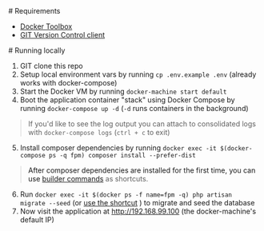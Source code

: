 <a name="requirements" />
# Requirements

* [Docker Toolbox](https://www.docker.com/products/docker-toolbox)
* [GIT Version Control client](https://git-scm.com/)

<a name="running-locally" />
# Running locally

1. GIT clone this repo
2. Setup local environment vars by running `cp .env.example .env` (already works with docker-compose)
3. Start the Docker VM by running `docker-machine start default` 
4. Boot the application container "stack" using Docker Compose by running `docker-compose up -d` (`-d` runs containers in the background)

> If you'd like to see the log output you can attach to consolidated logs with `docker-compose logs` (`ctrl + c` to exit)

5. Install composer dependencies by running `docker exec -it $(docker-compose ps -q fpm) composer install --prefer-dist`

> After composer dependencies are installed for the first time, you can use [builder commands](https://github.com/realpage/builder#usage) as shortcuts.

6. Run `docker exec -it $(docker ps -f name=fpm -q) php artisan migrate --seed` (or [use the shortcut](https://github.com/realpage/lumen/tree/readme-updates#is-there-a-shortcut-for-running-commands-within-specific-containers) ) to migrate and seed the database
7. Now visit the application at http://192.168.99.100 (the docker-machine's default IP)